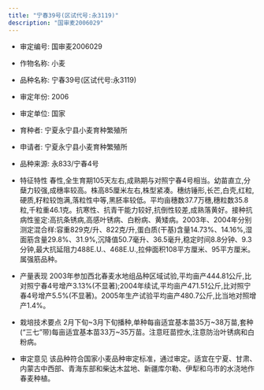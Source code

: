 ```yaml
---
title: "宁春39号(区试代号:永3119)"
description: "国审麦2006029"
---
```

* 审定编号:  国审麦2006029

*  作物名称:  小麦

*  品种名称:  宁春39号(区试代号:永3119)

*  审定年份:  2006

*  审定单位:  国家

* 育种者:  宁夏永宁县小麦育种繁殖所

*  申请者:  宁夏永宁县小麦育种繁殖所

*  品种来源:  永833/宁春4号

*  特征特性
春性,全生育期105天左右,成熟期与对照宁春4号相当。幼苗直立,分蘖力较强,成穗率较高。株高85厘米左右,株型紧凑。穗纺锤形,长芒,白壳,红粒,硬质,籽粒较饱满,落粒性中等,黑胚率较低。平均亩穗数37.7万穗,穗粒数35.8粒,千粒重46.1克。抗寒性、抗青干能力较好,抗倒性较差,成熟落黄好。接种抗病性鉴定:高抗条锈病,高感叶锈病、白粉病、黄矮病。2003年、2004年分别测定混合样:容重829克/升、822克/升,蛋白质(干基)含量14.73%、14.16%,湿面筋含量29.8%、31.9%,沉降值50.7毫升、36.5毫升,稳定时间8.8分钟、9.3分钟,最大抗延阻力488E.U.、468E.U.,拉伸面积108平方厘米、95平方厘米。属强筋品种。

*  产量表现
2003年参加西北春麦水地组品种区域试验,平均亩产444.81公斤,比对照宁春4号增产3.13%(不显著);2004年续试,平均亩产471.51公斤,比对照宁春4号增产5.5%(不显著)。2005年生产试验平均亩产480.7公斤,比当地对照增产1.4%。

*  栽培技术要点
2月下旬~3月下旬播种,单种每亩适宜基本苗35万~38万苗,套种(“三七”带)每亩适宜基本苗33万~35万苗。注意旺苗控水,注意防治叶锈病和白粉病。

*  审定意见
该品种符合国家小麦品种审定标准，通过审定。适宜在宁夏、甘肃、内蒙古中西部、青海东部和柴达木盆地、新疆库尔勒、伊犁和乌市的水浇地作春麦种植。
